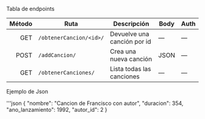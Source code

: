 Tabla de endpoints

| Método | Ruta                                 | Descripción                 | Body | Auth |
| -----: | ------------------------------------ | --------------------------- | ---- | ---- |
|    GET | `/obtenerCancion/<id>/`              | Devuelve una canción por id | —    | —    |
|   POST | `/addCancion/`                       | Crea una nueva canción      | JSON | —    |
|    GET | `/obtenerCanciones/`                 | Lista todas las canciones   | —    | —    |


Ejemplo de Json

'''json
{
  "nombre": "Cancion de Francisco con autor",
  "duracion": 354,
  "ano_lanzamiento": 1992,
  "autor_id": 2
}
